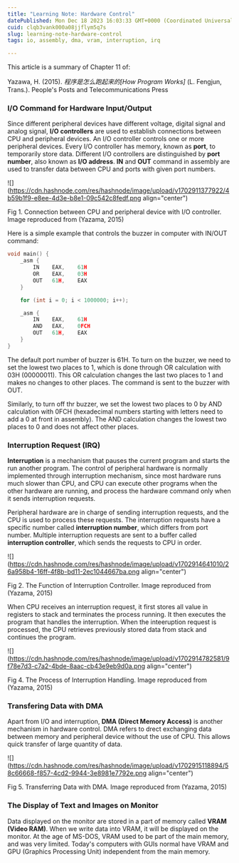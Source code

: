 ```yaml
---
title: "Learning Note: Hardware Control"
datePublished: Mon Dec 18 2023 16:03:33 GMT+0000 (Coordinated Universal Time)
cuid: clqb3vank000a08jjflym5q7s
slug: learning-note-hardware-control
tags: io, assembly, dma, vram, interruption, irq

---
```


This article is a summary of Chapter 11 of:

Yazawa, H. (2015). *程序是怎么跑起来的\[How Program Works\]* (L. Fengjun, Trans.). People's Posts and Telecommunications Press

### I/O Command for Hardware Input/Output

Since different peripheral devices have different voltage, digital signal and analog signal, **I/O controllers** are used to establish connections between CPU and peripheral devices. An I/O controller controls one or more peripheral devices. Every I/O controller has memory, known as **port**, to temporarily store data. Different I/O controllers are distinguished by **port number**, also known as **I/O address**. **IN** and **OUT** command in assembly are used to transfer data between CPU and ports with given port numbers.

![](https://cdn.hashnode.com/res/hashnode/image/upload/v1702911377922/4b59b1f9-e8ee-4d3e-b8e1-09c542c8fedf.png align="center")

Fig 1. Connection between CPU and peripheral device with I/O controller. Image reproduced from (Yazama, 2015)

Here is a simple example that controls the buzzer in computer with IN/OUT command:

```c
void main() {
    _asm {
        IN    EAX,    61H
        OR    EAX,    03H
        OUT   61H,    EAX
    }

    for (int i = 0; i < 1000000; i++);

    _asm {
        IN    EAX,    61H
        AND   EAX,    0FCH
        OUT   61H,    EAX
    }
} 
```

The default port number of buzzer is 61H. To turn on the buzzer, we need to set the lowest two places to 1, which is done through OR calculation with 03H (00000011). This OR calculation changes the last two places to 1 and makes no changes to other places. The command is sent to the buzzer with OUT.

Similarly, to turn off thr buzzer, we set the lowest two places to 0 by AND calculation with 0FCH (hexadecimal numbers starting with letters need to add a 0 at front in assembly). The AND calculation changes the lowest two places to 0 and does not affect other places.

### Interruption Request (IRQ)

**Interruption** is a mechanism that pauses the current program and starts the run another program. The control of peripheral hardware is normally implemented through interruption mechanism, since most hardware runs much slower than CPU, and CPU can execute other programs when the other hardware are running, and process the hardware command only when it sends interruption requests.

Peripheral hardware are in charge of sending interruption requests, and the CPU is used to process these requests. The interruption requests have a specific number called **interruption number**, which differs from port number. Multiple interruption requests are sent to a buffer called **interruption controller**, which sends the requests to CPU in order.

![](https://cdn.hashnode.com/res/hashnode/image/upload/v1702914641010/26a958b4-16ff-4f8b-bd11-2ec1044667ba.png align="center")

Fig 2. The Function of Interruption Controller. Image reproduced from (Yazama, 2015)

When CPU receives an interruption request, it first stores all value in registers to stack and terminates the process running. It then executes the program that handles the interruption. When the inteeruption request is processed, the CPU retrieves previously stored data from stack and continues the program.

![](https://cdn.hashnode.com/res/hashnode/image/upload/v1702914782581/9f78e7d3-c7a2-4bde-8aac-cb43e9eb9d0a.png align="center")

Fig 4. The Process of Interruption Handling. Image reproduced from (Yazama, 2015)

### Transfering Data with DMA

Apart from I/O and interruption, **DMA (Direct Memory Access)** is another mechanism in hardware control. DMA refers to drect exchanging data between memory and peripheral device without the use of CPU. This allows quick transfer of large quantity of data.

![](https://cdn.hashnode.com/res/hashnode/image/upload/v1702915118894/58c66668-f857-4cd2-9944-3e8981e7792e.png align="center")

Fig 5. Transferring Data with DMA. Image reproduced from (Yazama, 2015)

### The Display of Text and Images on Monitor

Data displayed on the monitor are stored in a part of memory called **VRAM (Video RAM)**. When we write data into VRAM, it will be displayed on the monitor. At the age of MS-DOS, VRAM used to be part of the main memory, and was very limited. Today's computers with GUIs normal have VRAM and GPU (Graphics Processing Unit) independent from the main memory.